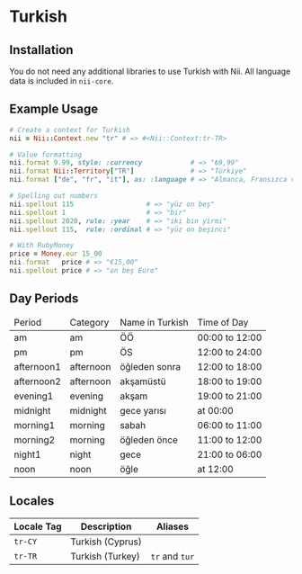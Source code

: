 <!-- This file has been generated. Source: src/docs/languages/_template.md.erb -->

# Turkish

## Installation

You do not need any additional libraries to use Turkish with Nii.
All language data is included in `nii-core`.

## Example Usage

``` ruby
# Create a context for Turkish
nii = Nii::Context.new "tr" # => #<Nii::Context:tr-TR>

# Value formatting
nii.format 9.99, style: :currency            # => "₺9,99"
nii.format Nii::Territory["TR"]              # => "Türkiye"
nii.format ["de", "fr", "it"], as: :language # => "Almanca, Fransızca ve İtalyanca"

# Spelling out numbers
nii.spellout 115                  # => "yüz on beş"
nii.spellout 1                    # => "bir"
nii.spellout 2020, rule: :year    # => "iki bin yirmi"
nii.spellout 115,  rule: :ordinal # => "yüz on beşinci"

# With RubyMoney
price = Money.eur 15_00
nii.format   price # => "€15,00"
nii.spellout price # => "on beş Euro"
```

## Day Periods


<table>
  <thead>
    <tr>
      <td>Period</td>
      <td>Category</td>
      <td>Name in Turkish</td>
      <td>Time of Day</td>
    </tr>
  </thead>
  <tbody>
    <tr>
      <td>am</td>
      <td>am</td>
      <td>ÖÖ</td>
      <td>00:00 to 12:00</td>
    </tr>
    <tr>
      <td>pm</td>
      <td>pm</td>
      <td>ÖS</td>
      <td>12:00 to 24:00</td>
    </tr>
    <tr>
      <td>afternoon1</td>
      <td>afternoon</td>
      <td>öğleden sonra</td>
      <td>12:00 to 18:00</td>
    </tr>
    <tr>
      <td>afternoon2</td>
      <td>afternoon</td>
      <td>akşamüstü</td>
      <td>18:00 to 19:00</td>
    </tr>
    <tr>
      <td>evening1</td>
      <td>evening</td>
      <td>akşam</td>
      <td>19:00 to 21:00</td>
    </tr>
    <tr>
      <td>midnight</td>
      <td>midnight</td>
      <td>gece yarısı</td>
      <td>at 00:00</td>
    </tr>
    <tr>
      <td>morning1</td>
      <td>morning</td>
      <td>sabah</td>
      <td>06:00 to 11:00</td>
    </tr>
    <tr>
      <td>morning2</td>
      <td>morning</td>
      <td>öğleden önce</td>
      <td>11:00 to 12:00</td>
    </tr>
    <tr>
      <td>night1</td>
      <td>night</td>
      <td>gece</td>
      <td>21:00 to 06:00</td>
    </tr>
    <tr>
      <td>noon</td>
      <td>noon</td>
      <td>öğle</td>
      <td>at 12:00</td>
    </tr>
  </tbody>
</table>



## Locales

<table>
  <thead>
    <tr>
      <th>Locale Tag</th>
      <th>Description</th>
      <th>Aliases</th>
    </tr>
  </thead>
  <tbody>
    <tr>
      <td><code>tr-CY</code></td>
      <td>Turkish (Cyprus)</td>
      <td></td>
    </tr>
    <tr>
      <td><code>tr-TR</code></td>
      <td>Turkish (Turkey)</td>
      <td><code>tr</code> and <code>tur</code></td>
    </tr>
  </tbody>
</table>

